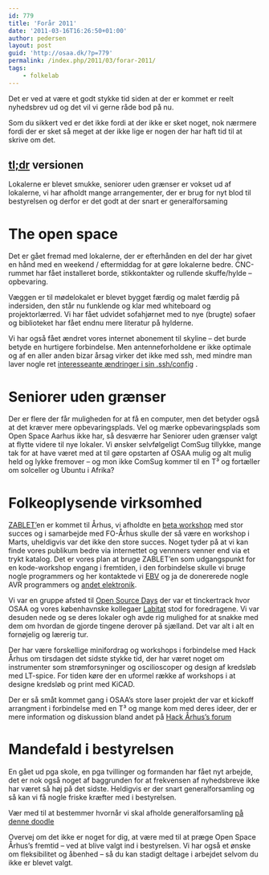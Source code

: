 ```yaml
---
id: 779
title: 'Forår 2011'
date: '2011-03-16T16:26:50+01:00'
author: pedersen
layout: post
guid: 'http://osaa.dk/?p=779'
permalink: /index.php/2011/03/forar-2011/
tags:
    - folkelab
---
```


Det er ved at være et godt stykke tid siden at der er kommet er reelt nyhedsbrev ud og det vil vi gerne råde bod på nu.

Som du sikkert ved er det ikke fordi at der ikke er sket noget, nok nærmere fordi der er sket så meget at der ikke lige er nogen der har haft tid til at skrive om det.

## [tl;dr](https://secure.wikimedia.org/wikipedia/en/wiki/Wikipedia:Too_long;_didn%27t_read) versionen

Lokalerne er blevet smukke, seniorer uden grænser er vokset ud af lokalerne, vi har afholdt mange arrangementer, der er brug for nyt blod til bestyrelsen og derfor er det godt at der snart er generalforsaming

# The open space

Det er gået fremad med lokalerne, der er efterhånden en del der har givet en hånd med en weekend / eftermiddag for at gøre lokalerne bedre. CNC-rummet har fået installeret borde, stikkontakter og rullende skuffe/hylde – opbevaring.

Væggen er til mødelokalet er blevet bygget færdig og malet færdig på indersiden, den står nu funklende og klar med whiteboard og projektorlærred. Vi har fået udvidet sofahjørnet med to nye (brugte) sofaer og biblioteket har fået endnu mere literatur på hylderne.

Vi har også fået ændret vores internet abonement til skyline – det burde betyde en hurtigere forbindelse. Men antenneforholdene er ikke optimale og af en aller anden bizar årsag virker det ikke med ssh, med mindre man laver nogle ret [interesseante ændringer i sin .ssh/config](http://ssh.osaa.dk) .

# Seniorer uden grænser

Der er flere der får muligheden for at få en computer, men det betyder også at det kræver mere opbevaringsplads. Vel og mærke opbevaringsplads som Open Space Aarhus ikke har, så desværre har Seniorer uden grænser valgt at flytte videre til nye lokaler. Vi ønsker selvfølgeligt ComSug tillykke, mange tak for at have været med at til gøre opstarten af OSAA mulig og alt mulig held og lykke fremover – og mon ikke ComSug kommer til en T³ og fortæller om solceller og Ubuntu i Afrika?

# Folkeoplysende virksomhed

[ZABLET’](http://fo-workshop.osaa.dk)en er kommet til Århus, vi afholdte en [beta workshop](https://www.osaa.dk//gallery/index.php?album=loddeworkshop) med stor succes og i samarbejde med FO-Århus skulle der så være en workshop i Marts, uheldigvis var det ikke den store succes. Noget tyder på at vi kan finde vores publikum bedre via internettet og vennners venner end via et trykt katalog. Det er vores plan at bruge ZABLET’en som udgangspunkt for en kode-workshop engang i fremtiden, i den forbindelse skulle vi bruge nogle programmers og her kontaktede vi [EBV](http://www.ebv.com/) og ja de donererede nogle AVR programmers og [andet elektronik](https://www.osaa.dk//gallery/index.php?album=EBV-visit).

Vi var en gruppe afsted til [Open Source Days](http://opensourcedays.org) der var et tinckertrack hvor OSAA og vores københavnske kollegaer [Labitat](http://labitat.dk) stod for foredragene. Vi var desuden nede og se deres lokaler ogh avde rig mulighed for at snakke med dem om hvordan de gjorde tingene derover på sjælland. Det var alt i alt en fornøjelig og lærerig tur.

Der har være forskellige minifordrag og workshops i forbindelse med Hack Århus om tirsdagen det sidste stykke tid, der har været noget om instrumenter som strømforsyninger og oscilioscoper og design af kredsløb med LT-spice. For tiden køre der en uformel række af workshops i at designe kredsløb og print med KiCAD.

Der er så småt kommet gang i OSAA’s store laser projekt der var et kickoff arrangment i forbindelse med en T³ og mange kom med deres ideer, der er mere information og diskussion bland andet på [Hack Århus’s forum](http://www.hackaarhus.dk/forum/viewforum.php?f=8)

# Mandefald i bestyrelsen

En gået ud pga skole, en pga tvillinger og formanden har fået nyt arbejde, det er nok også noget af baggrunden for at frekvensen af nyhedsbreve ikke har været så høj på det sidste. Heldigvis er der snart generalforsamling og så kan vi få nogle friske kræfter med i bestyrelsen.

Vær med til at bestemmer hvornår vi skal afholde generalforsamling [på denne doodle](http://doodle.com/ckapt3icmr2eeqqw)

Overvej om det ikke er noget for dig, at være med til at præge Open Space Århus’s fremtid – ved at blive valgt ind i bestyrelsen. Vi har også et ønske om fleksibilitet og åbenhed – så du kan stadigt deltage i arbejdet selvom du ikke er blevet valgt.